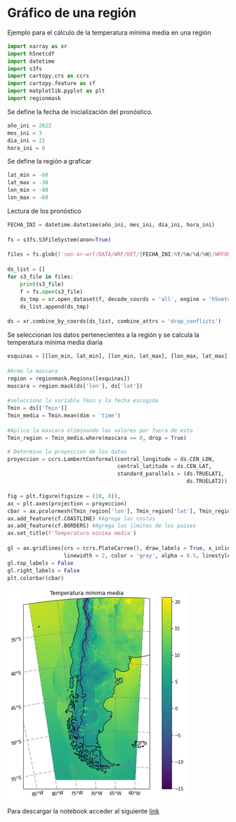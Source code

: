 # Gráfico de una región

Ejemplo para el cálculo de la temperatura mínima media en una región


```python
import xarray as xr
import h5netcdf
import datetime
import s3fs
import cartopy.crs as ccrs
import cartopy.feature as cf
import matplotlib.pyplot as plt
import regionmask
```

Se define la fecha de inicialización del pronóstico.


```python
año_ini = 2022
mes_ini = 3
dia_ini = 21
hora_ini = 0
```

Se define la región a graficar


```python
lat_min = -60
lat_max = -30
lon_min = -80
lon_max = -60
```

Lectura de los pronóstico


```python
FECHA_INI = datetime.datetime(año_ini, mes_ini, dia_ini, hora_ini)

fs = s3fs.S3FileSystem(anon=True)

files = fs.glob(f'smn-ar-wrf/DATA/WRF/DET/{FECHA_INI:%Y/%m/%d/%H}/WRFDETAR_24H_{FECHA_INI:%Y%m%d_%H}_*.nc')

ds_list = []
for s3_file in files:
    print(s3_file)
    f = fs.open(s3_file)
    ds_tmp = xr.open_dataset(f, decode_coords = 'all', engine = 'h5netcdf')
    ds_list.append(ds_tmp)

ds = xr.combine_by_coords(ds_list, combine_attrs = 'drop_conflicts')
```

Se seleccionan los datos pertenecientes a la región y se calcula la temperatura mínima media diaria


```python
esquinas = [[lon_min, lat_min], [lon_min, lat_max], [lon_max, lat_max], [lon_max, lat_min]]

#Armo la mascara
region = regionmask.Regions([esquinas])
mascara = region.mask(ds['lon'], ds['lat'])

#selecciono la variable Tmin y la fecha escogida
Tmin = ds[['Tmin']]
Tmin_media = Tmin.mean(dim = 'time')

#Aplico la mascara eliminando los valores por fuera de esta
Tmin_region = Tmin_media.where(mascara == 0, drop = True)
```


```python
# Determino la proyeccion de los datos
proyeccion = ccrs.LambertConformal(central_longitude = ds.CEN_LON, 
                                   central_latitude = ds.CEN_LAT, 
                                   standard_parallels = (ds.TRUELAT1, 
                                                         ds.TRUELAT2))

fig = plt.figure(figsize = (10, 8)), 
ax = plt.axes(projection = proyeccion)
cbar = ax.pcolormesh(Tmin_region['lon'], Tmin_region['lat'], Tmin_region['Tmin'], transform = ccrs.PlateCarree())
ax.add_feature(cf.COASTLINE) #Agrega las costas
ax.add_feature(cf.BORDERS) #Agrega los limites de los paises
ax.set_title(f'Temperatura mínima media')

gl = ax.gridlines(crs = ccrs.PlateCarree(), draw_labels = True, x_inline = False,
                  linewidth = 2, color = 'gray', alpha = 0.5, linestyle = '--')
gl.top_labels = False
gl.right_labels = False
plt.colorbar(cbar)
```

![png](../figuras/Region.png)
    
Para descargar la notebook acceder al siguiente [link](../notebooks/Region.ipynb)
